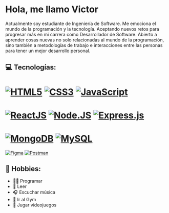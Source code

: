 # Hola, me llamo Victor

Actualmente soy estudiante de Ingeniería de Software. Me emociona el mundo de la programación y la tecnología. Aceptando nuevos retos para progresar más en mi carrera como Desarrollador de Software. Abierto a aprender cosas nuevas no solo relacionadas al mundo de la programación, sino también a metodologías de trabajo e interacciones entre las personas para tener un mejor desarrollo personal.

## 💻 Tecnologías: 
[![HTML5](https://img.shields.io/badge/html5-%23E34F26.svg?style=for-the-badge&logo=html5&logoColor=white&labelColor=101010)]()
[![CSS3](https://img.shields.io/badge/css3-%231572B6.svg?style=for-the-badge&logo=css3&logoColor=white&labelColor=101010)]()
[![JavaScript](https://img.shields.io/badge/JavaScript-F7DF1E?style=for-the-badge&logo=javascript&logoColor=white&labelColor=101010)]()
=============

[![ReactJS](https://img.shields.io/badge/react-61DBFB?logo=react&style=for-the-badge&logoColor=white&labelColor=101010)]()
[![Node.JS](https://img.shields.io/badge/Node.JS-339933?style=for-the-badge&logo=node.js&logoColor=white&labelColor=101010)]()
[![Express.js](https://img.shields.io/badge/express.js-%23404d59.svg?style=for-the-badge&logo=express&logoColor=white&labelColor=101010)]()
=============

[![MongoDB](https://img.shields.io/badge/MongoDB-47A248?style=for-the-badge&logo=mongodb&logoColor=white&labelColor=101010)]()
[![MySQL](https://img.shields.io/badge/MySQL-4479A1?style=for-the-badge&logo=mysql&logoColor=white&labelColor=101010)]()
=============
[![Figma](https://img.shields.io/badge/Figma-222?style=for-the-badge&logo=figma&logoColor=white&labelColor=101010)]()
[![Postman](https://img.shields.io/badge/Postman-FF6C37?style=for-the-badge&logo=postman&logoColor=white&labelColor=101010)]()

## 🎈 Hobbies: 
- 👨‍💻 Programar
- 📖 Leer
- 🎧 Escuchar música
- 💪 Ir al Gym
- 👾 Jugar videojuegos
